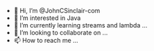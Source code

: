 - 👋 Hi, I’m @JohnCSinclair-com
- 👀 I’m interested in Java
- 🌱 I’m currently learning streams and lambda ...
- 💞️ I’m looking to collaborate on ...
- 📫 How to reach me ...

<!---
JohnCSinclair-com/JohnCSinclair-com is a ✨ special ✨ repository because its `README.md` (this file) appears on your GitHub profile.
You can click the Preview link to take a look at your changes.
--->
